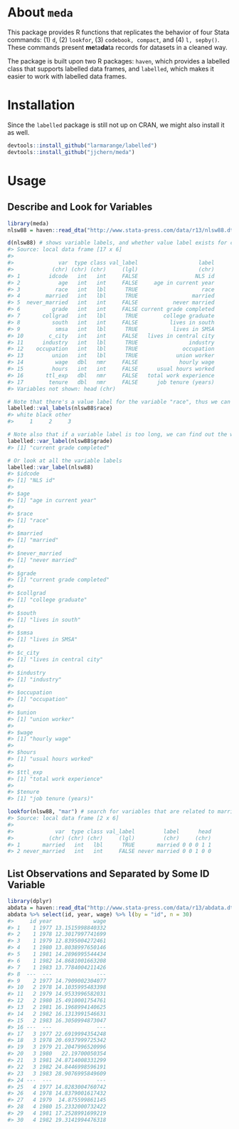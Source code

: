 <!-- README.md is generated from README.Rmd. Please edit that file -->
About `meda`
============

This package provides R functions that replicates the behavior of four Stata commands: (1) `d`, (2) `lookfor`, (3) `codebook, compact`, and (4) `l, sepby()`. These commands present **me**ta**da**ta records for datasets in a cleaned way.

The package is built upon two R packages: `haven`, which provides a labelled class that supports labelled data frames, and `labelled`, which makes it easier to work with labelled data frames.

Installation
============

Since the `labelled` package is still not up on CRAN, we might also install it as well.

``` r
devtools::install_github("larmarange/labelled")
devtools::install_github("jjchern/meda")
```

Usage
=====

Describe and Look for Variables
-------------------------------

``` r
library(meda)
nlsw88 = haven::read_dta("http://www.stata-press.com/data/r13/nlsw88.dta")

d(nlsw88) # shows variable labels, and whether value label exists for certain variables
#> Source: local data frame [17 x 6]
#> 
#>              var  type class val_label                   label
#>            (chr) (chr) (chr)     (lgl)                   (chr)
#> 1         idcode   int   int     FALSE                  NLS id
#> 2            age   int   int     FALSE     age in current year
#> 3           race   int   lbl      TRUE                    race
#> 4        married   int   lbl      TRUE                 married
#> 5  never_married   int   int     FALSE           never married
#> 6          grade   int   int     FALSE current grade completed
#> 7       collgrad   int   lbl      TRUE        college graduate
#> 8          south   int   int     FALSE          lives in south
#> 9           smsa   int   lbl      TRUE           lives in SMSA
#> 10        c_city   int   int     FALSE   lives in central city
#> 11      industry   int   lbl      TRUE                industry
#> 12    occupation   int   lbl      TRUE              occupation
#> 13         union   int   lbl      TRUE            union worker
#> 14          wage   dbl   nmr     FALSE             hourly wage
#> 15         hours   int   int     FALSE      usual hours worked
#> 16       ttl_exp   dbl   nmr     FALSE   total work experience
#> 17        tenure   dbl   nmr     FALSE      job tenure (years)
#> Variables not shown: head (chr)

# Note that there's a value label for the variable "race", thus we can checkout the values
labelled::val_labels(nlsw88$race)
#> white black other 
#>     1     2     3

# Note also that if a variable label is too long, we can find out the whole label with
labelled::var_label(nlsw88$grade)
#> [1] "current grade completed"

# Or look at all the variable labels
labelled::var_label(nlsw88)
#> $idcode
#> [1] "NLS id"
#> 
#> $age
#> [1] "age in current year"
#> 
#> $race
#> [1] "race"
#> 
#> $married
#> [1] "married"
#> 
#> $never_married
#> [1] "never married"
#> 
#> $grade
#> [1] "current grade completed"
#> 
#> $collgrad
#> [1] "college graduate"
#> 
#> $south
#> [1] "lives in south"
#> 
#> $smsa
#> [1] "lives in SMSA"
#> 
#> $c_city
#> [1] "lives in central city"
#> 
#> $industry
#> [1] "industry"
#> 
#> $occupation
#> [1] "occupation"
#> 
#> $union
#> [1] "union worker"
#> 
#> $wage
#> [1] "hourly wage"
#> 
#> $hours
#> [1] "usual hours worked"
#> 
#> $ttl_exp
#> [1] "total work experience"
#> 
#> $tenure
#> [1] "job tenure (years)"

lookfor(nlsw88, "mar") # search for variables that are related to marriage
#> Source: local data frame [2 x 6]
#> 
#>             var  type class val_label         label      head
#>           (chr) (chr) (chr)     (lgl)         (chr)     (chr)
#> 1       married   int   lbl      TRUE       married 0 0 0 1 1
#> 2 never_married   int   int     FALSE never married 0 0 1 0 0
```

List Observations and Separated by Some ID Variable
---------------------------------------------------

``` r
library(dplyr)
abdata = haven::read_dta("http://www.stata-press.com/data/r13/abdata.dta")
abdata %>% select(id, year, wage) %>% l(by = "id", n = 30)
#>     id year             wage
#> 1    1 1977 13.1515998840332
#> 2    1 1978 12.3017997741699
#> 3    1 1979 12.8395004272461
#> 4    1 1980 13.8038997650146
#> 5    1 1981 14.2896995544434
#> 6    1 1982 14.8681001663208
#> 7    1 1983 13.7784004211426
#> 8  ---  ---              ---
#> 9    2 1977 14.7909002304077
#> 10   2 1978 14.1035995483398
#> 11   2 1979 14.9533996582031
#> 12   2 1980 15.4910001754761
#> 13   2 1981 16.1968994140625
#> 14   2 1982 16.1313991546631
#> 15   2 1983 16.3050994873047
#> 16 ---  ---              ---
#> 17   3 1977 22.6919994354248
#> 18   3 1978 20.6937999725342
#> 19   3 1979 21.2047996520996
#> 20   3 1980   22.19700050354
#> 21   3 1981 24.8714008331299
#> 22   3 1982 24.8446998596191
#> 23   3 1983 28.9076995849609
#> 24 ---  ---              ---
#> 25   4 1977 14.8283004760742
#> 26   4 1978 14.8379001617432
#> 27   4 1979  14.875599861145
#> 28   4 1980 15.2332000732422
#> 29   4 1981 17.2528991699219
#> 30   4 1982 19.3141994476318
```
